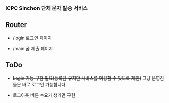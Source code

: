 ### ICPC Sinchon 단체 문자 발송 서비스

## Router
- /login 로그인 페이지

- /main 폼 제출 페이지

## ToDo
- ~~Login 기능 구현 필요(등록된 유저만 서비스를 이용할 수 있도록 제한)~~
그냥 운영진들은 바로 로그인 가능합니다.

- 로그아웃 버튼 수요가 생기면 구현
